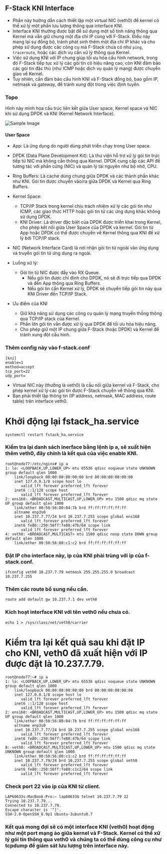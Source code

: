 ## F-Stack KNI Interface
- Phần này hướng dẫn cách thiết lập một virtual NIC (veth0) để kernel có thể xử lý một phần lưu lượng thông qua interface KNI.  
- Interface KNI thường được bật để sử dụng một số tính năng thông qua Kernel mà vẫn giữ chung một địa chỉ IP cùng với F-Stack. Điều này mang lại sự đồng bộ, tránh phát sinh thêm một địa chỉ IP khác và cho phép sử dụng được các công cụ mà F-Stack chưa có như `ping`, `traceroute`, hoặc các dịch vụ cần xử lý thông qua Kernel.  
- Việc sử dụng KNI với IP chung giúp tối ưu hóa cấu hình network, trong đó F-Stack tiếp tục xử lý các gói tin có hiệu năng cao, còn KNI đảm bảo các gói tin đặc thù (như ICMP hoặc dịch vụ quản lý mạng) được chuyển giao về Kernel.  
- Tuy nhiên, cần đảm bảo cấu hình KNI và F-Stack đồng bộ, bao gồm IP, netmask và gateway, để tránh xung đột trong việc định tuyến.

### Topo
Hình này minh họa cấu trúc liên kết giữa User space, Kernel space và NIC khi sử dụng DPDK và KNI (Kernel Network Interface). 

![Sample Image](../images/kni.png "Example Title")

#### User Space
- App: Là ứng dụng do người dùng phát triển chạy trong User space.
- DPDK (Data Plane Development Kit): Là thư viện hỗ trợ xử lý gói tin trực tiếp từ NIC mà không cần thông qua Kernel. DPDK cung cấp các API để tương tác với phần cứng (NIC) và quản lý tài nguyên như bộ nhớ, CPU.
- Ring Buffers: Là cache dùng chung giữa DPDK và các thành phần khác như KNI. Gói tin được chuyển vào/ra giữa DPDK và Kernel qua Ring Buffers.

- Kernel Space:
  - TCP/IP Stack trong kernel chịu trách nhiệm xử lý các gói tin như ICMP, các giao thức HTTP hoặc gói tin từ các ứng dụng khác không sử dụng DPDK.
  - KNI Driver: Là driver đặc biệt của DPDK được triển khai trong Kernel, cho phép kết nối giữa User Space của DPDK và kernel. Gói tin từ App hoặc DPDK có thể được chuyển về Kernel thông qua KNI để xử lý bởi TCP/IP stack.
    
- NIC (Network Interface Card) là nơi nhận gói tin từ ngoài vào ứng dụng và truyền gói tin từ ứng dụng ra ngoài.

- Luồng xử lý:
    - Gói tin từ NIC được đẩy vào RX Queue.
      - Nếu gói tin được chỉ định cho DPDK, nó sẽ đi trực tiếp qua DPDK và đến App thông qua Ring Buffers.
      - Nếu gói tin cần Kernel xử lý, DPDK sẽ chuyển tiếp gói tin này qua KNI Driver đến TCP/IP Stack.

- Ưu điểm của KNI
  - Giữ khả năng sử dụng các công cụ quản lý mạng truyền thống thông qua TCP/IP stack của Kernel.
  - Phần lớn gói tin vẫn được xử lý qua DPDK để tối ưu hóa hiệu năng.
  - Cho phép giữ một IP chung giữa F-Stack (hoặc DPDK) và Kernel để tránh xung đột cấu hình.

### Thêm config này vào f-stack.conf
```
[kni]
enable=1
method=accept
tcp_port=22
udp_port=
```

- Virtual NIC này (thường là veth0) là cầu nối giữa kernel và F-Stack, cho phép kernel xử lý các gói tin được F-Stack chuyển về thông qua KNI.
- Bạn phải thiết lập thông tin (IP address, netmask, MAC address, route table) trên interface veth0.

# Khởi động lại fstack_ha.service
```
systemctl restart fstack_ha.service
```

### Kiểm tra lại danh sách inerface bằng lệnh ip a, sẽ xuất hiện thêm veth0, đây chính là kết quả của việc enable KNI.
```
root@node77:/etc/nginx# ip a
1: lo: <LOOPBACK,UP,LOWER_UP> mtu 65536 qdisc noqueue state UNKNOWN group default qlen 1000
    link/loopback 00:00:00:00:00:00 brd 00:00:00:00:00:00
    inet 127.0.0.1/8 scope host lo
       valid_lft forever preferred_lft forever
    inet6 ::1/128 scope host
       valid_lft forever preferred_lft forever
2: ens160: <BROADCAST,MULTICAST,UP,LOWER_UP> mtu 1500 qdisc mq state UP group default qlen 1000
    link/ether 00:50:56:80:04:7b brd ff:ff:ff:ff:ff:ff
    altname enp3s0
    inet 10.237.7.77/24 brd 10.237.7.255 scope global ens160
       valid_lft forever preferred_lft forever
    inet6 fe80::250:56ff:fe80:47b/64 scope link
       valid_lft forever preferred_lft forever
4: veth0: <BROADCAST,MULTICAST> mtu 1500 qdisc noop state DOWN group default qlen 1000
    link/ether 00:50:56:80:c1:c2 brd ff:ff:ff:ff:ff:ff
```

### Đặt IP cho interface này, ip của KNI phải trùng với ip của f-stack.conf.
```
ifconfig veth0 10.237.7.79 netmask 255.255.255.0 broadcast 10.237.7.255
```

### Thêm các route bổ sung nếu cần.
```
route add default gw 10.237.7.1 dev veth0
```

### Kích hoạt interface KNI với tên veth0 nếu chưa có.
```
echo 1 > /sys/class/net/veth0/carrier
```

# Kiểm tra lại kết quả sau khi đặt IP cho KNI, veth0 đã xuất hiện với IP được đặt là 10.237.7.79.
```
root@node77:~# ip a
1: lo: <LOOPBACK,UP,LOWER_UP> mtu 65536 qdisc noqueue state UNKNOWN group default qlen 1000
    link/loopback 00:00:00:00:00:00 brd 00:00:00:00:00:00
    inet 127.0.0.1/8 scope host lo
       valid_lft forever preferred_lft forever
    inet6 ::1/128 scope host
       valid_lft forever preferred_lft forever
2: ens160: <BROADCAST,MULTICAST,UP,LOWER_UP> mtu 1500 qdisc mq state UP group default qlen 1000
    link/ether 00:50:56:80:04:7b brd ff:ff:ff:ff:ff:ff
    altname enp3s0
    inet 10.237.7.77/24 brd 10.237.7.255 scope global ens160
       valid_lft forever preferred_lft forever
    inet6 fe80::250:56ff:fe80:47b/64 scope link
       valid_lft forever preferred_lft forever
8: veth0: <BROADCAST,MULTICAST,UP,LOWER_UP> mtu 1500 qdisc mq state UNKNOWN group default qlen 1000
    link/ether 00:50:56:80:c1:c2 brd ff:ff:ff:ff:ff:ff
    inet 10.237.7.79/24 brd 10.237.7.255 scope global veth0
       valid_lft forever preferred_lft forever
    inet6 fe80::250:56ff:fe80:c1c2/64 scope link
       valid_lft forever preferred_lft forever
```

### Check port 22 vào ip của KNI từ client.
```
LAP60633s-MacBook-Pro:~ lap60633$ telnet 10.237.7.79 22
Trying 10.237.7.79...
Connected to 10.237.7.79.
Escape character is '^]'.
SSH-2.0-OpenSSH_8.9p1 Ubuntu-3ubuntu0.7
```
### Kết quả mong đợi sẽ có một interface KNI (veth0) hoạt động như một port mạng ảo giữa kernel và F-Stack. Kernel có thể xử lý gói tin thông qua veth0 và chúng ta có thể dùng công cụ như tcpdump để giám sát lưu lượng trên interface này.